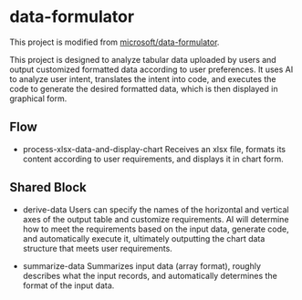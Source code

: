# data-formulator

This project is modified from [microsoft/data-formulator](https://github.com/microsoft/data-formulator).

This project is designed to analyze tabular data uploaded by users and output customized formatted data according to user preferences.
It uses AI to analyze user intent, translates the intent into code, and executes the code to generate the desired formatted data, which is then displayed in graphical form.

## Flow
* process-xlsx-data-and-display-chart
Receives an xlsx file, formats its content according to user requirements, and displays it in chart form.

## Shared Block
* derive-data
Users can specify the names of the horizontal and vertical axes of the output table and customize requirements. AI will determine how to meet the requirements based on the input data, generate code, and automatically execute it, ultimately outputting the chart data structure that meets user requirements.

* summarize-data
Summarizes input data (array format), roughly describes what the input records, and automatically determines the format of the input data.